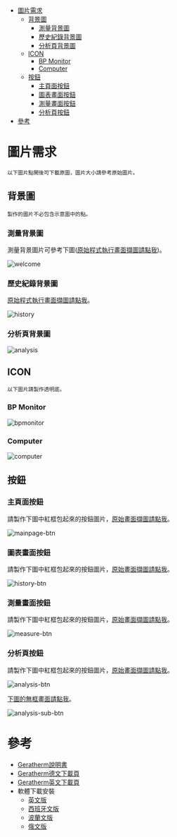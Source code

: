 <!-- TOC -->

- [圖片需求](#圖片需求)
  - [背景圖](#背景圖)
    - [測量背景圖](#測量背景圖)
    - [歷史紀錄背景圖](#歷史紀錄背景圖)
    - [分析頁背景圖](#分析頁背景圖)
  - [ICON](#icon)
    - [BP Monitor](#bp-monitor)
    - [Computer](#computer)
  - [按鈕](#按鈕)
    - [主頁面按鈕](#主頁面按鈕)
    - [圖表畫面按鈕](#圖表畫面按鈕)
    - [測量畫面按鈕](#測量畫面按鈕)
    - [分析頁按鈕](#分析頁按鈕)
- [參考](#參考)

<!-- /TOC -->


# 圖片需求

`以下圖片點開後可下載原圖，圖片大小請參考原始圖片。`

## 背景圖

`製作的圖片不必包含示意圖中的點。`

### 測量背景圖

測量背景圖片可參考下圖([原始程式執行畫面擷圖請點我](img/welcome.png))。

![welcome](img/welcome-withoutword.png)


### 歷史紀錄背景圖

[原始程式執行畫面擷圖請點我](img/history.png)。

![history](img/history-withoutword.png)


### 分析頁背景圖

![analysis](img/analysis-withoutword.png)


## ICON

`以下圖片請製作透明底。`

### BP Monitor

![bpmonitor](img/bpmonitor.png)


### Computer

![computer](img/computer.png)


## 按鈕

### 主頁面按鈕

請製作下圖中紅框包起來的按鈕圖片，[原始畫面擷圖請點我](img/mainpage.png)。

![mainpage-btn](img/mainpage-btn.png)


### 圖表畫面按鈕

請製作下圖中紅框包起來的按鈕圖片，[原始畫面擷圖請點我](img/history.png)。

![history-btn](img/history-btn.png)


### 測量畫面按鈕

請製作下圖中紅框包起來的按鈕圖片，[原始畫面擷圖請點我](img/measure.png)。

![measure-btn](img/measure-btn.png)


### 分析頁按鈕

請製作下圖中紅框包起來的按鈕圖片，[原始畫面擷圖請點我](img/analysis.png)。

![analysis-btn](img/analysis-btn.png)

[下圖的無框畫面請點我](img/analysis-sub.png)。

![analysis-sub-btn](img/analysis-sub-btn.png)


# 參考

* [Geratherm說明書](http://geratherm.de/download/desktop-2-0-software-instructions.pdf)
* [Geratherm德文下載頁](http://geratherm.de/diagnostik/downloadbereich/)
* [Geratherm英文下載頁](http://geratherm.de/en/diagnostic/download-area/)
* 軟體下載安裝
  * [英文版](http://geratherm.de/download/setupGB.exe)
  * [西班牙文版](http://geratherm.de/download/setupES.exe)
  * [波蘭文版](http://geratherm.de/download/setupPL.exe)
  * [俄文版](http://geratherm.de/download/setupRU.exe)